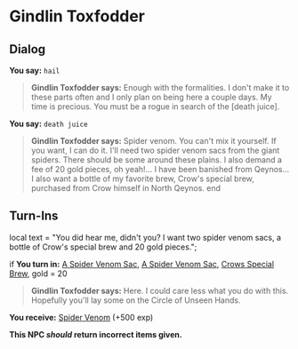 # Gindlin Toxfodder


## Dialog

**You say:** `hail`



>**Gindlin Toxfodder says:** Enough with the formalities. I don't make it to these parts often and I only plan on being here a couple days. My time is precious. You must be a rogue in search of the [death juice].

**You say:** `death juice`



>**Gindlin Toxfodder says:** Spider venom. You can't mix it yourself. If you want, I can do it. I'll need two spider venom sacs from the giant spiders. There should be some around these plains. I also demand a fee of 20 gold pieces, oh yeah!... I have been banished from Qeynos... I also want a bottle of my favorite brew, Crow's special brew, purchased from Crow himself in North Qeynos.
end

## Turn-Ins



local text = "You did hear me, didn't you? I want two spider venom sacs, a bottle of Crow's special brew and 20 gold pieces.";


if **You turn in:** [A Spider Venom Sac](/item/14018), [A Spider Venom Sac](/item/14018), [Crows Special Brew](/item/13799), gold = 20


>**Gindlin Toxfodder says:** Here. I could care less what you do with this. Hopefully you'll lay some on the Circle of Unseen Hands.


 **You receive:**  [Spider Venom](/item/14015) (+500 exp)

**This NPC *should* return incorrect items given.**
